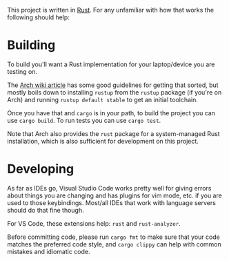 This project is written in [Rust](https://www.rust-lang.org/). For any
unfamiliar with how that works the following should help:

# Building

To build you'll want a Rust implementation for your laptop/device you are testing on.

The [Arch wiki article](https://wiki.archlinux.org/title/rust) has some good
guidelines for getting that sorted, but mostly boils down to installing
`rustup` from the `rustup` package (if you're on Arch) and running `rustup
default stable` to get an initial toolchain.

Once you have that and `cargo` is in your path, to build the project you can
use `cargo build`. To run tests you can use `cargo test`.

Note that Arch also provides the `rust` package for a system-managed Rust
installation, which is also sufficient for development on this project.

# Developing

As far as IDEs go, Visual Studio Code works pretty well for giving errors about
things you are changing and has plugins for vim mode, etc. if you are used to
those keybindings. Most/all IDEs that work with language servers should do that
fine though.

For VS Code, these extensions help: `rust` and `rust-analyzer`.

Before committing code, please run `cargo fmt` to make sure that your code
matches the preferred code style, and `cargo clippy` can help with common
mistakes and idiomatic code.
